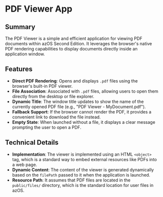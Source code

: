 # PDF Viewer App

## Summary

The PDF Viewer is a simple and efficient application for viewing PDF documents within azOS Second Edition. It leverages the browser's native PDF rendering capabilities to display documents directly inside an application window.

## Features

- **Direct PDF Rendering**: Opens and displays `.pdf` files using the browser's built-in PDF viewer.
- **File Association**: Associated with `.pdf` files, allowing users to open them directly from the desktop or file explorer.
- **Dynamic Title**: The window title updates to show the name of the currently opened PDF file (e.g., "PDF Viewer - MyDocument.pdf").
- **Fallback Support**: If the browser cannot render the PDF, it provides a convenient link to download the file instead.
- **Empty State**: When launched without a file, it displays a clear message prompting the user to open a PDF.

## Technical Details

- **Implementation**: The viewer is implemented using an HTML `<object>` tag, which is a standard way to embed external resources like PDFs into a web page.
- **Dynamic Content**: The content of the viewer is generated dynamically based on the `filePath` passed to it when the application is launched.
- **Resource Path**: It assumes that PDF files are located in the `public/files/` directory, which is the standard location for user files in azOS.